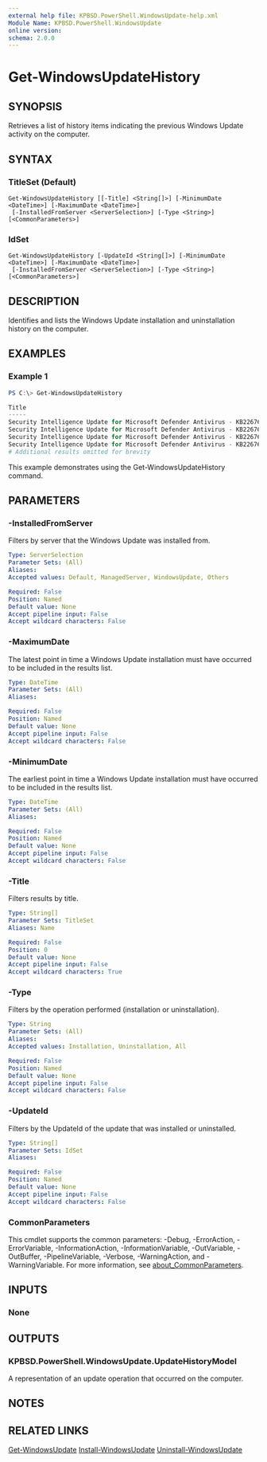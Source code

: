 ```yaml
---
external help file: KPBSD.PowerShell.WindowsUpdate-help.xml
Module Name: KPBSD.PowerShell.WindowsUpdate
online version:
schema: 2.0.0
---
```


# Get-WindowsUpdateHistory

## SYNOPSIS
Retrieves a list of history items indicating the previous Windows Update activity on the computer.

## SYNTAX

### TitleSet (Default)
```
Get-WindowsUpdateHistory [[-Title] <String[]>] [-MinimumDate <DateTime>] [-MaximumDate <DateTime>]
 [-InstalledFromServer <ServerSelection>] [-Type <String>] [<CommonParameters>]
```

### IdSet
```
Get-WindowsUpdateHistory [-UpdateId <String[]>] [-MinimumDate <DateTime>] [-MaximumDate <DateTime>]
 [-InstalledFromServer <ServerSelection>] [-Type <String>] [<CommonParameters>]
```

## DESCRIPTION
Identifies and lists the Windows Update installation and uninstallation history on the computer.

## EXAMPLES

### Example 1
```powershell
PS C:\> Get-WindowsUpdateHistory

Title                                                                                                            UpdateId                             Date                  Operation      ResultCode
-----                                                                                                            --------                             ----                  ---------      ----------
Security Intelligence Update for Microsoft Defender Antivirus - KB2267602 (Version 1.359.809.0)                  fff4d6d5-1d2a-460e-bb85-9b7ea3a865d2 2/24/2022 5:46:26 AM  Installation   Succeeded
Security Intelligence Update for Microsoft Defender Antivirus - KB2267602 (Version 1.359.784.0)                  fd4e7850-f517-4087-853d-2420a24adb7d 2/23/2022 10:28:53 PM Installation   Succeeded
Security Intelligence Update for Microsoft Defender Antivirus - KB2267602 (Version 1.359.781.0)                  a6a5fcf6-aba6-4bc8-9e63-6cfe1b7bd1ef 2/23/2022 8:15:42 PM  Uninstallation Succeeded
Security Intelligence Update for Microsoft Defender Antivirus - KB2267602 (Version 1.359.781.0)                  a6a5fcf6-aba6-4bc8-9e63-6cfe1b7bd1ef 2/23/2022 8:06:59 PM  Uninstallation Succeeded
# Additional results omitted for brevity
```

This example demonstrates using the Get-WindowsUpdateHistory command.

## PARAMETERS

### -InstalledFromServer
Filters by server that the Windows Update was installed from.

```yaml
Type: ServerSelection
Parameter Sets: (All)
Aliases:
Accepted values: Default, ManagedServer, WindowsUpdate, Others

Required: False
Position: Named
Default value: None
Accept pipeline input: False
Accept wildcard characters: False
```

### -MaximumDate
The latest point in time a Windows Update installation must have occurred to be included in the results list.

```yaml
Type: DateTime
Parameter Sets: (All)
Aliases:

Required: False
Position: Named
Default value: None
Accept pipeline input: False
Accept wildcard characters: False
```

### -MinimumDate
The earliest point in time a Windows Update installation must have occurred to be included in the results list.

```yaml
Type: DateTime
Parameter Sets: (All)
Aliases:

Required: False
Position: Named
Default value: None
Accept pipeline input: False
Accept wildcard characters: False
```

### -Title
Filters results by title.

```yaml
Type: String[]
Parameter Sets: TitleSet
Aliases: Name

Required: False
Position: 0
Default value: None
Accept pipeline input: False
Accept wildcard characters: True
```

### -Type
Filters by the operation performed (installation or uninstallation).

```yaml
Type: String
Parameter Sets: (All)
Aliases:
Accepted values: Installation, Uninstallation, All

Required: False
Position: Named
Default value: None
Accept pipeline input: False
Accept wildcard characters: False
```

### -UpdateId
Filters by the UpdateId of the update that was installed or uninstalled.

```yaml
Type: String[]
Parameter Sets: IdSet
Aliases:

Required: False
Position: Named
Default value: None
Accept pipeline input: False
Accept wildcard characters: False
```

### CommonParameters
This cmdlet supports the common parameters: -Debug, -ErrorAction, -ErrorVariable, -InformationAction, -InformationVariable, -OutVariable, -OutBuffer, -PipelineVariable, -Verbose, -WarningAction, and -WarningVariable. For more information, see [about_CommonParameters](http://go.microsoft.com/fwlink/?LinkID=113216).

## INPUTS

### None

## OUTPUTS

### KPBSD.PowerShell.WindowsUpdate.UpdateHistoryModel
A representation of an update operation that occurred on the computer.

## NOTES

## RELATED LINKS
[Get-WindowsUpdate](./Get-WindowsUpdate.md)
[Install-WindowsUpdate](./Install-WindowsUpdate.md)
[Uninstall-WindowsUpdate](./Uninstall-WindowsUpdate.md)